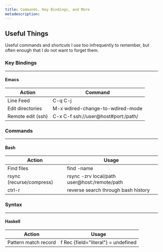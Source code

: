 ```yaml
---
title: Commands, Key Bindings, and More
metadescription: 
---
```


## Useful Things

Useful commands and shortcuts I use too infrequently to remember, but often
enough that I do not want to forget them.


### Key Bindings

------------------------


#### Emacs

| Action            | Command                             |
|-------------------|-------------------------------------|
| Line Feed         | C-q C-j                             |
| Edit directories  | M-x wdired-change-to-wdired-mode    |
| Remote edit (ssh) | C-x C-f ssh://user@host#port:/path/ |



### Commands

------------------------


#### Bash

| Action                   | Usage                                        |
|--------------------------|----------------------------------------------|
| Find files               | find <path> -name <glob>                     |
| rsync (recurse/compress) | rsync -zrv local/path user@host:/remote/path |
| ctrl-r                   | reverse search through bash history          |


### Syntax

------------------------


#### Haskell

| Action                   | Usage                                        |
|--------------------------|----------------------------------------------|
| Pattern match record     | f Rec {field="literal"} = undefined          |

